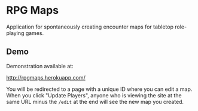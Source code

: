 # RPG Maps

Application for spontaneously creating encounter maps for tabletop role-playing games.

## Demo

Demonstration available at:

<http://rpgmaps.herokuapp.com/>

You will be redirected to a page with a unique ID where you can edit a map. When you click "Update Players", anyone who
is viewing the site at the same URL minus the `/edit` at the end will see the new map you created.
